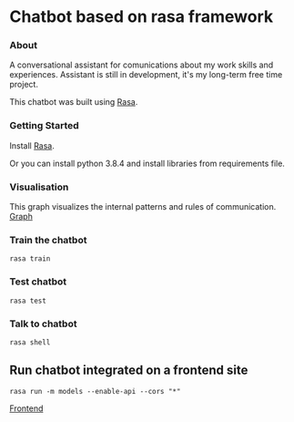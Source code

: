 # Chatbot based on rasa framework

### About
A conversational assistant for comunications about my work skills and experiences. 
Assistant is still in development, it's my long-term free time project.

This chatbot was built using [Rasa](https://rasa.com/docs/getting-started/).

### Getting Started
Install [Rasa](https://rasa.com/docs/rasa/user-guide/installation/#installation).

Or you can install python 3.8.4 and install libraries from requirements file.

### Visualisation
This graph visualizes the internal patterns and rules of communication.
[Graph](https://github.com/nebylamarek/Rasa_project/blob/master/graph.html)

### Train the chatbot
```
rasa train
```

### Test chatbot
```
rasa test
```

### Talk to chatbot
```
rasa shell
```

## Run chatbot integrated on a frontend site
```
rasa run -m models --enable-api --cors "*"
```

[Frontend](https://github.com/nebylamarek/Rasa_project/blob/master/index.html)
